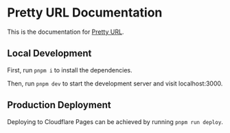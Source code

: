 # Pretty URL Documentation

This is the documentation for [Pretty URL](https://prettyurl.net).

## Local Development

First, run `pnpm i` to install the dependencies.

Then, run `pnpm dev` to start the development server and visit localhost:3000.

## Production Deployment

Deploying to Cloudflare Pages can be achieved by running `pnpm run deploy`.
